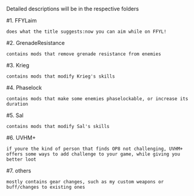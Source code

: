  Detailed descriptions will be in the respective folders

 #1. FFYLaim
 
	does what the title suggests:now you can aim while on FFYL!

 #2. GrenadeResistance
 
	contains mods that remove grenade resistance from enemies

 #3. Krieg
 
	contains mods that modify Krieg's skills
	
 #4. Phaselock
 
	contains mods that make some enemies phaselockable, or increase its duration
	
 #5. Sal
 
	contains mods that modify Sal's skills
	
 #6. UVHM+
 
	if youre the kind of person that finds OP8 not challenging, UVHM+ offers some ways to add challenge to your game, while giving you better loot
	
 #7. others
 
	mostly contains gear changes, such as my custom weapons or buff/changes to existing ones

